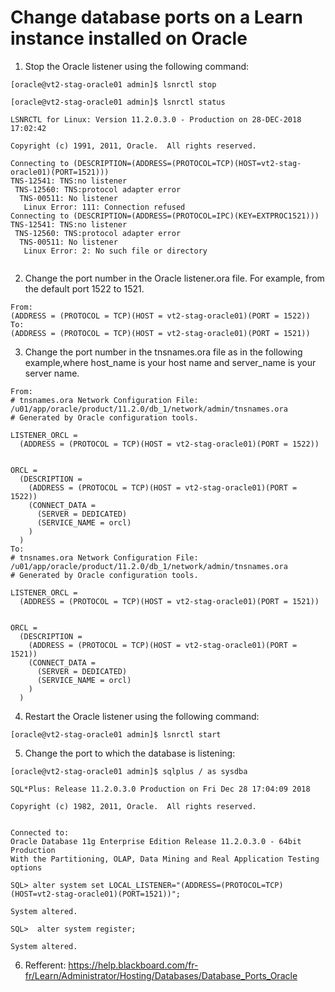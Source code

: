#  Change database ports on a Learn instance installed on Oracle

1. Stop the Oracle listener using the following command:
```
[oracle@vt2-stag-oracle01 admin]$ lsnrctl stop

[oracle@vt2-stag-oracle01 admin]$ lsnrctl status

LSNRCTL for Linux: Version 11.2.0.3.0 - Production on 28-DEC-2018 17:02:42

Copyright (c) 1991, 2011, Oracle.  All rights reserved.

Connecting to (DESCRIPTION=(ADDRESS=(PROTOCOL=TCP)(HOST=vt2-stag-oracle01)(PORT=1521)))
TNS-12541: TNS:no listener
 TNS-12560: TNS:protocol adapter error
  TNS-00511: No listener
   Linux Error: 111: Connection refused
Connecting to (DESCRIPTION=(ADDRESS=(PROTOCOL=IPC)(KEY=EXTPROC1521)))
TNS-12541: TNS:no listener
 TNS-12560: TNS:protocol adapter error
  TNS-00511: No listener
   Linux Error: 2: No such file or directory
   
```

2. Change the port number in the Oracle listener.ora file. For example, from the default port 1522 to 1521.
```
From: 
(ADDRESS = (PROTOCOL = TCP)(HOST = vt2-stag-oracle01)(PORT = 1522))
To:
(ADDRESS = (PROTOCOL = TCP)(HOST = vt2-stag-oracle01)(PORT = 1521))
```
3. Change the port number in the tnsnames.ora file as in the following example,where host_name is your host name and server_name is your server name.
```
From:
# tnsnames.ora Network Configuration File: /u01/app/oracle/product/11.2.0/db_1/network/admin/tnsnames.ora
# Generated by Oracle configuration tools.

LISTENER_ORCL =
  (ADDRESS = (PROTOCOL = TCP)(HOST = vt2-stag-oracle01)(PORT = 1522))


ORCL =
  (DESCRIPTION =
    (ADDRESS = (PROTOCOL = TCP)(HOST = vt2-stag-oracle01)(PORT = 1522))
    (CONNECT_DATA =
      (SERVER = DEDICATED)
      (SERVICE_NAME = orcl)
    )
  )
To:
# tnsnames.ora Network Configuration File: /u01/app/oracle/product/11.2.0/db_1/network/admin/tnsnames.ora
# Generated by Oracle configuration tools.

LISTENER_ORCL =
  (ADDRESS = (PROTOCOL = TCP)(HOST = vt2-stag-oracle01)(PORT = 1521))


ORCL =
  (DESCRIPTION =
    (ADDRESS = (PROTOCOL = TCP)(HOST = vt2-stag-oracle01)(PORT = 1521))
    (CONNECT_DATA =
      (SERVER = DEDICATED)
      (SERVICE_NAME = orcl)
    )
  )
```
4. Restart the Oracle listener using the following command:
```
[oracle@vt2-stag-oracle01 admin]$ lsnrctl start
```
5. Change the port to which the database is listening:
```
[oracle@vt2-stag-oracle01 admin]$ sqlplus / as sysdba

SQL*Plus: Release 11.2.0.3.0 Production on Fri Dec 28 17:04:09 2018

Copyright (c) 1982, 2011, Oracle.  All rights reserved.


Connected to:
Oracle Database 11g Enterprise Edition Release 11.2.0.3.0 - 64bit Production
With the Partitioning, OLAP, Data Mining and Real Application Testing options

SQL> alter system set LOCAL_LISTENER="(ADDRESS=(PROTOCOL=TCP)(HOST=vt2-stag-oracle01)(PORT=1521))";

System altered.

SQL>  alter system register;

System altered.
```
6. Refferent:
https://help.blackboard.com/fr-fr/Learn/Administrator/Hosting/Databases/Database_Ports_Oracle